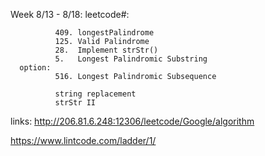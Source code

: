 Week 8/13 - 8/18:
    leetcode#:
              
              409. longestPalindrome
              125. Valid Palindrome   
              28.  Implement strStr()   
              5.   Longest Palindromic Substring
      option:
              516. Longest Palindromic Subsequence
              
              string replacement
              strStr II



links: 
http://206.81.6.248:12306/leetcode/Google/algorithm

https://www.lintcode.com/ladder/1/
